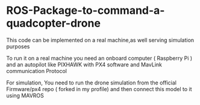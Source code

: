# ROS-Package-to-command-a-quadcopter-drone
This code can be implemented on a real machine,as well serving simulation purposes

To run it on a real machine you need an onboard computer ( Raspberry Pi ) and an autopilot like PIXHAWK with PX4 software and MavLink communication Protocol


For simulation, You need to run the drone simulation from the official Firmware/px4 repo ( forked in my profile) and then connect this model to it using MAVROS
